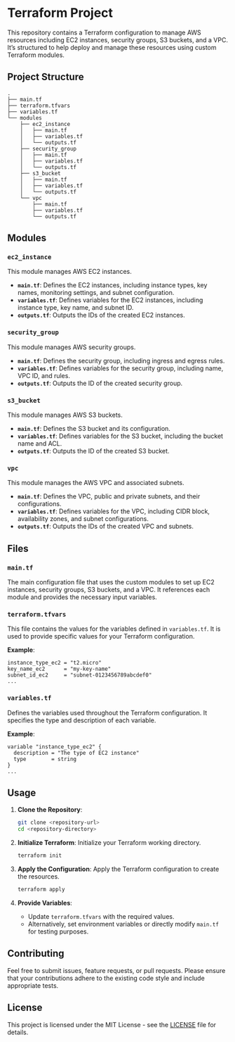 # Terraform Project

This repository contains a Terraform configuration to manage AWS resources including EC2 instances, security groups, S3 buckets, and a VPC. It’s structured to help deploy and manage these resources using custom Terraform modules.

## Project Structure

```
.
├── main.tf
├── terraform.tfvars
├── variables.tf
└── modules
    ├── ec2_instance
    │   ├── main.tf
    │   ├── variables.tf
    │   └── outputs.tf
    ├── security_group
    │   ├── main.tf
    │   ├── variables.tf
    │   └── outputs.tf
    ├── s3_bucket
    │   ├── main.tf
    │   ├── variables.tf
    │   └── outputs.tf
    └── vpc
        ├── main.tf
        ├── variables.tf
        └── outputs.tf
```

## Modules

### `ec2_instance`

This module manages AWS EC2 instances.

- **`main.tf`**: Defines the EC2 instances, including instance types, key names, monitoring settings, and subnet configuration.
- **`variables.tf`**: Defines variables for the EC2 instances, including instance type, key name, and subnet ID.
- **`outputs.tf`**: Outputs the IDs of the created EC2 instances.

### `security_group`

This module manages AWS security groups.

- **`main.tf`**: Defines the security group, including ingress and egress rules.
- **`variables.tf`**: Defines variables for the security group, including name, VPC ID, and rules.
- **`outputs.tf`**: Outputs the ID of the created security group.

### `s3_bucket`

This module manages AWS S3 buckets.

- **`main.tf`**: Defines the S3 bucket and its configuration.
- **`variables.tf`**: Defines variables for the S3 bucket, including the bucket name and ACL.
- **`outputs.tf`**: Outputs the ID of the created S3 bucket.

### `vpc`

This module manages the AWS VPC and associated subnets.

- **`main.tf`**: Defines the VPC, public and private subnets, and their configurations.
- **`variables.tf`**: Defines variables for the VPC, including CIDR block, availability zones, and subnet configurations.
- **`outputs.tf`**: Outputs the IDs of the created VPC and subnets.

## Files

### `main.tf`

The main configuration file that uses the custom modules to set up EC2 instances, security groups, S3 buckets, and a VPC. It references each module and provides the necessary input variables.

### `terraform.tfvars`

This file contains the values for the variables defined in `variables.tf`. It is used to provide specific values for your Terraform configuration.

**Example**:
```hcl
instance_type_ec2 = "t2.micro"
key_name_ec2      = "my-key-name"
subnet_id_ec2     = "subnet-0123456789abcdef0"
...
```

### `variables.tf`

Defines the variables used throughout the Terraform configuration. It specifies the type and description of each variable.

**Example**:
```hcl
variable "instance_type_ec2" {
  description = "The type of EC2 instance"
  type        = string
}
...
```

## Usage

1. **Clone the Repository**:
   ```sh
   git clone <repository-url>
   cd <repository-directory>
   ```

2. **Initialize Terraform**:
   Initialize your Terraform working directory.
   ```sh
   terraform init
   ```

3. **Apply the Configuration**:
   Apply the Terraform configuration to create the resources.
   ```sh
   terraform apply
   ```

4. **Provide Variables**:
   - Update `terraform.tfvars` with the required values.
   - Alternatively, set environment variables or directly modify `main.tf` for testing purposes.


## Contributing

Feel free to submit issues, feature requests, or pull requests. Please ensure that your contributions adhere to the existing code style and include appropriate tests.

## License

This project is licensed under the MIT License - see the [LICENSE](LICENSE) file for details.
